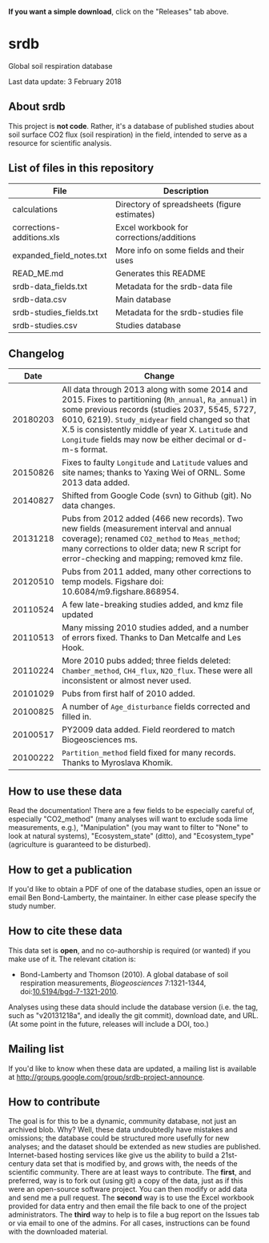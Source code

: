  **If you want a simple download**, click on the "Releases" tab above.
 
 srdb
====

Global soil respiration database

Last data update: 3 February 2018

About srdb
-----------------------
This project is **not code**. Rather, it's a database of published studies
about soil surface CO2 flux (soil respiration) in the field, intended to
serve as a resource for scientific analysis.

List of files in this repository
-----------------------

File						|	Description
----------------------------|------------------------------------------------
calculations				|	Directory of spreadsheets (figure estimates)
corrections-additions.xls	|	Excel workbook for corrections/additions 
expanded_field_notes.txt	|	More info on some fields and their uses 
READ_ME.md					|	Generates this README
srdb-data_fields.txt		|	Metadata for the srdb-data file
srdb-data.csv				|	Main database
srdb-studies_fields.txt		|	Metadata for the srdb-studies file
srdb-studies.csv			|	Studies database

Changelog
-----------------------

Date	   	|	Change
-------- | ------------------------------------------------------------
20180203 | All data through 2013 along with some 2014 and 2015. Fixes to partitioning (`Rh_annual`, `Ra_annual`) in some previous records (studies 2037, 5545, 5727, 6010, 6219). `Study_midyear` field changed so that X.5 is consistently middle of year X. `Latitude` and `Longitude` fields may now be either decimal or d-m-s format.
20150826 | Fixes to faulty `Longitude` and `Latitude` values and site names; thanks to Yaxing Wei of ORNL. Some 2013 data added.
20140827	|	Shifted from Google Code (svn) to Github (git). No data changes.
20131218	|	Pubs from 2012 added (466 new records).	Two new fields (measurement interval and annual coverage); renamed `CO2_method` to `Meas_method`; many corrections to older data; new R script for error-checking and mapping; removed kmz file.
20120510	|	Pubs from 2011 added, many other corrections to temp models. Figshare doi: 10.6084/m9.figshare.868954.
20110524	|	A few late-breaking studies added, and kmz file updated
20110513	|	Many missing 2010 studies added, and a number of errors fixed. Thanks to Dan Metcalfe and Les Hook.
20110224	|	More 2010 pubs added; three fields deleted: `Chamber_method`, `CH4_flux`, `N2O_flux`. These were all inconsistent or almost never used.
20101029	|	Pubs from first half of 2010 added.
20100825	|	A number of `Age_disturbance` fields corrected and filled in.
20100517	|	PY2009 data added. Field reordered to match Biogeosciences ms.
20100222	|	`Partition_method` field fixed for many records. Thanks to Myroslava Khomik.

How to use these data
-----------------------
Read the documentation! There are a few fields to be especially careful of, especially "CO2_method" (many analyses will want to exclude soda lime measurements, e.g.), "Manipulation" (you may want to filter to "None" to look at natural systems), "Ecosystem_state" (ditto), and "Ecosystem_type" (agriculture is guaranteed to be disturbed).

How to get a publication
-----------------------
If you'd like to obtain a PDF of one of the database studies, open an issue or email Ben Bond-Lamberty, the maintainer. In either case please specify the study number.                                  

How to cite these data
-----------------------
This data set is **open**, and no co-authorship is required (or wanted) if you make use of it. The relevant citation is:
* Bond-Lamberty and Thomson (2010). A global database of soil respiration measurements, *Biogeosciences* 7:1321-1344, doi:[10.5194/bgd-7-1321-2010](http://dx.doi.org/10.5194/bgd-7-1321-2010).

Analyses using these data should include the database version (i.e. the tag, such as "v20131218a", and ideally the git commit), download date, and URL. (At some point in the future, releases will include a DOI, too.)

Mailing list
-----------------------
If you'd like to know when these data are updated, a mailing list is available at http://groups.google.com/group/srdb-project-announce.

How to contribute
-----------------------
The goal is for this to be a dynamic, community database, not just an
archived blob. Why? Well, these data undoubtedly have mistakes and
omissions; the database could be structured more usefully for new
analyses; and the dataset should be extended as new studies are
published. Internet-based hosting services like give us the ability to build a 21st-century data set that is
modified by, and grows with, the needs of the scientific community.
There are at least ways to contribute. The **first**, and preferred, way is
to fork out (using git) a copy of the data, just as if this were
an open-source software project. You can then modify or add data and
send me a pull request. The **second** way
is to use the Excel workbook provided for data entry
and then email the file back to one of the project administrators. The
**third** way to help is to file a bug report on the Issues tab or via email
to one of the admins. For all cases, instructions can be found with the
downloaded material.

